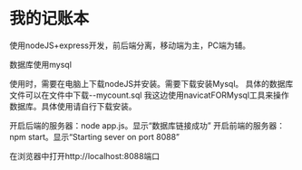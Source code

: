 # 我的记账本
使用nodeJS+express开发，前后端分离，移动端为主，PC端为辅。

数据库使用mysql

使用时，需要在电脑上下载nodeJS并安装。需要下载安装Mysql。
具体的数据库文件可以在文件中下载--mycount.sql
我这边使用navicatFORMysql工具来操作数据库。具体使用请自行下载安装。


开启后端的服务器：node app.js。显示“数据库链接成功”
开启前端的服务器：npm start。显示“Starting sever on port 8088”


在浏览器中打开http://localhost:8088端口


